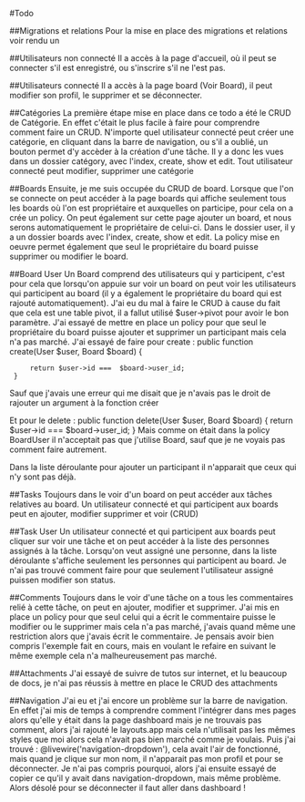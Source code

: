 #Todo

##Migrations et relations
Pour la mise en place des migrations et relations voir rendu un

##Utilisateurs non connecté
Il a accès à la page d'accueil, où il peut se connecter s'il est enregistré, ou s'inscrire s'il ne l'est pas.

##Utilisateurs connecté 
Il a accès à la page board (Voir Board), il peut modifier son profil, le supprimer et se déconnecter.

##Catégories
La première étape mise en place dans ce todo a été le CRUD de Catégorie.
En effet c'était le plus facile à faire pour comprendre comment faire un CRUD.
N'importe quel utilisateur connecté peut créer une catégorie, en cliquant dans la barre de navigation, ou s'il a oublié, un bouton permet d'y accèder à la création d'une tâche.
Il y a donc les vues dans un dossier catégory, avec l'index, create, show et edit.
Tout utilisateur connecté peut modifier, supprimer une catégorie

##Boards
Ensuite, je me suis occupée du CRUD de board.
Lorsque que l'on se connecte on peut accéder à la page boards qui affiche seulement tous les boards où l'on est propriétaire et auxquelles on participe, pour cela on a crée un policy.
On peut également sur cette page ajouter un board, et nous serons automatiquement le propriétaire de celui-ci.
Dans le dossier user, il y a un dossier boards avec l'index, create, show et edit.
La policy mise en oeuvre permet également que seul le propriétaire du board puisse supprimer ou modifier le board.

##Board User
Un Board comprend des utilisateurs qui y participent, c'est pour cela que lorsqu'on appuie sur voir un board on peut voir les utilisateurs qui participent au board (il y a également le propriétaire du board qui est rajouté automatiquement).
J'ai eu du mal à faire le CRUD à cause du fait que cela est une table pivot, il a fallut utilisé $user->pivot pour avoir le bon paramètre.
J'ai essayé de mettre en place un policy pour que seul le propriétaire du board puisse ajouter et supprimer un participant mais cela n'a pas marché.
J'ai essayé de faire pour create : 
public function create(User $user, Board $board)
     {
         
         return $user->id ===  $board->user_id;
     }
Sauf que j'avais une erreur qui me disait que je n'avais pas le droit de rajouter un argument à la fonction créer

Et pour le delete : 
public function delete(User $user, Board $board)
    {
        return $user->id ===  $board->user_id;
    }
Mais comme on était dans la policy BoardUser il n'acceptait pas que j'utilise Board, sauf que je ne voyais pas comment faire autrement.

Dans la liste déroulante pour ajouter un participant il n'apparait que ceux qui n'y sont pas déjà.

##Tasks
Toujours dans le voir d'un board on peut accéder aux tâches relatives au board.
Un utilisateur connecté et qui participent aux boards peut en ajouter, modifier supprimer et voir (CRUD)

##Task User
Un utilisateur connecté et qui participent aux boards peut cliquer sur voir une tâche et on peut accéder à la liste des personnes assignés à la tâche. Lorsqu'on veut assigné une personne, dans la liste déroulante s'affiche seulement les personnes qui participent au board. 
Je n'ai pas trouvé comment faire pour que seulement l'utilisateur assigné puissen modifier son status.

##Comments
Toujours dans le voir d'une tâche on a tous les commentaires relié à cette tâche, on peut en ajouter, modifier et supprimer.
J'ai mis en place un policy pour que seul celui qui a écrit le commentaire puisse le modifier ou le supprimer mais cela n'a pas marché, j'avais quand même une restriction alors que j'avais écrit le commentaire.
Je pensais avoir bien compris l'exemple fait en cours, mais en voulant le refaire en suivant le même exemple cela n'a malheureusement pas marché.

##Attachments
J'ai essayé de suivre de tutos sur internet, et lu beaucoup de docs, je n'ai pas réussis à mettre en place le CRUD des attachments


##Navigation
J'ai eu et j'ai encore un problème sur la barre de navigation.
En effet j'ai mis de temps à comprendre comment l'intégrer dans mes pages alors qu'elle y était dans la page dashboard mais je ne trouvais pas comment, alors j'ai rajouté le layouts.app mais cela n'utilisait pas les mêmes styles que moi alors cela n'avait pas bien marché comme je voulais.
Puis j'ai trouvé : @livewire('navigation-dropdown'), cela avait l'air de fonctionné, mais quand je clique sur mon nom, il n'apparait pas mon profil et pour se déconnecter.
Je n'ai pas compris pourquoi, alors j'ai ensuite essayé de copier ce qu'il y avait dans navigation-dropdown, mais même problème.
Alors désolé pour se déconnecter il faut aller dans dashboard !